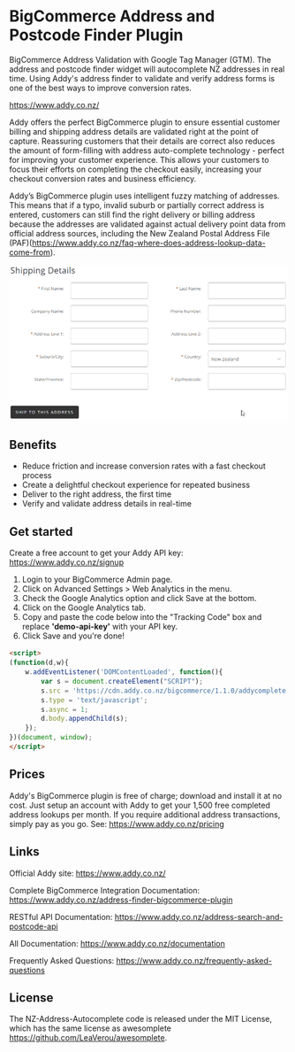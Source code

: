# BigCommerce Address and Postcode Finder Plugin

BigCommerce Address Validation with Google Tag Manager (GTM). The address and postcode finder widget will autocomplete NZ addresses in real time. Using Addy's address finder to validate and verify address forms is one of the best ways to improve conversion rates.

https://www.addy.co.nz/

Addy offers the perfect BigCommerce plugin to ensure essential customer billing and shipping address details are validated right at the point of capture. Reassuring customers that their details are correct also reduces the amount of form-filling with address auto-complete technology - perfect for improving your customer experience. This allows your customers to focus their efforts on completing the checkout easily, increasing your checkout conversion rates and business efficiency. 

Addy’s BigCommerce plugin uses intelligent fuzzy matching of addresses.  This means that if a typo, invalid suburb or partially correct address is entered, customers can still find the right delivery or billing address because the addresses are validated against actual delivery point data from official address sources, including the New Zealand Postal Address File (PAF)(https://www.addy.co.nz/faq-where-does-address-lookup-data-come-from).

![BigCommerce Address Autocomplete](https://github.com/addynz/BigCommerce-Address-Autocomplete/blob/master/bigcommerceautocomplete.gif)

## Benefits

- Reduce friction and increase conversion rates with a fast checkout process 
- Create a delightful checkout experience for repeated business
- Deliver to the right address, the first time
- Verify and validate address details in real-time

## Get started
Create a free account to get your Addy API key: <https://www.addy.co.nz/signup>

1. Login to your BigCommerce Admin page.
2. Click on Advanced Settings > Web Analytics in the menu.
3. Check the Google Analytics option and click Save at the bottom.
4. Click on the Google Analytics tab.
5. Copy and paste the code below into the "Tracking Code" box and replace <b>'demo-api-key'</b> with your API key.
6. Click Save and you're done!

```html
<script>
(function(d,w){
    w.addEventListener('DOMContentLoaded', function(){
        var s = document.createElement("SCRIPT");
        s.src = 'https://cdn.addy.co.nz/bigcommerce/1.1.0/addycomplete.js?key=demo-api-key';
        s.type = 'text/javascript';
        s.async = 1;
        d.body.appendChild(s);
    });
})(document, window);
</script>
```

## Prices
Addy's BigCommerce plugin is free of charge; download and install it at no cost.  Just setup an account with Addy to get your 1,500 free completed address lookups per month.  If you require additional address transactions, simply pay as you go. See: https://www.addy.co.nz/pricing

## Links

Official Addy site: <https://www.addy.co.nz/>

Complete BigCommerce Integration Documentation: <https://www.addy.co.nz/address-finder-bigcommerce-plugin>

RESTful API Documentation: <https://www.addy.co.nz/address-search-and-postcode-api>

All Documentation: <https://www.addy.co.nz/documentation>

Frequently Asked Questions: <https://www.addy.co.nz/frequently-asked-questions>

## License

The NZ-Address-Autocomplete code is released under the MIT License, 
which has the same license as awesomplete <https://github.com/LeaVerou/awesomplete>.
